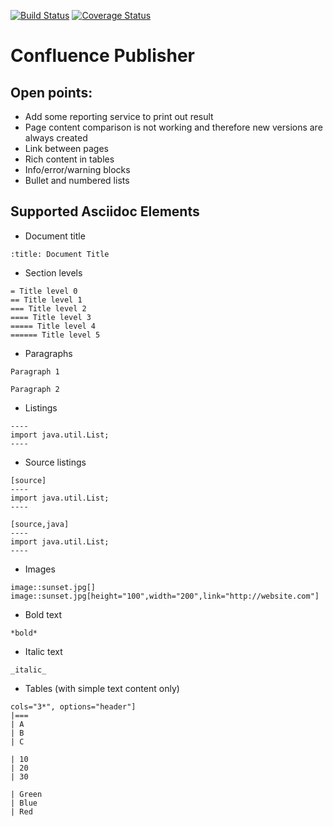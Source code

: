 [![Build Status](https://travis-ci.org/alainsahli/confluence-publisher.svg?branch=master)](https://travis-ci.org/alainsahli/confluence-publisher)
[![Coverage Status](https://coveralls.io/repos/github/alainsahli/confluence-publisher/badge.svg?branch=master)](https://coveralls.io/github/alainsahli/confluence-publisher?branch=master)
# Confluence Publisher

## Open points:
* Add some reporting service to print out result
* Page content comparison is not working and therefore new versions are always created
* Link between pages
* Rich content in tables
* Info/error/warning blocks
* Bullet and numbered lists

## Supported Asciidoc Elements

* Document title 
```
:title: Document Title
```
* Section levels
```
= Title level 0
== Title level 1
=== Title level 2
==== Title level 3
===== Title level 4
====== Title level 5
```
* Paragraphs
```
Paragraph 1

Paragraph 2
```
* Listings
```
----
import java.util.List;
----
```
* Source listings
```
[source]
----
import java.util.List;
----

[source,java]
----
import java.util.List;
----
```
* Images
```
image::sunset.jpg[]
image::sunset.jpg[height="100",width="200",link="http://website.com"]
```
* Bold text
```
*bold*
```
* Italic text
```
_italic_
```
* Tables (with simple text content only)
```
cols="3*", options="header"]
|===
| A
| B
| C

| 10
| 20
| 30

| Green
| Blue
| Red
```
